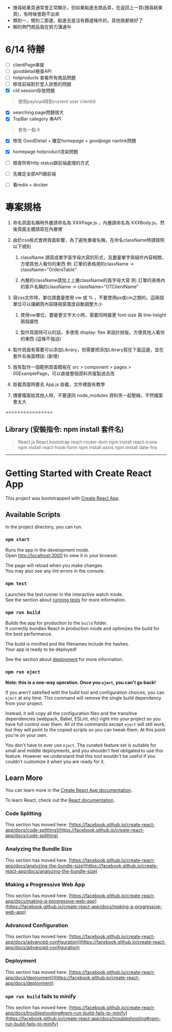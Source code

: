 - 搜尋結果頁通常會正常顯示，但如果點進去商品頁，在返回上一頁(搜尋結果頁)，有時候會跑不出來
- 類別一、類別二那邊，點進去是沒有篩選條件的，其他我都做好了
- 賴的熱門商品我在努力溝通中

# 6/14 待辦
- [ ] clientPage串接
- [ ] gooddetail檢查API
- [ ] hotproducts 查看所有商品問題
- [ ] 修改前端對於登入狀態的問題
- [x] cId session存放問題
> 使用payload得到current user clientId
- [x] searching page問題很大
- [x] TopBar category 串API
> 會有一點卡
- [x] 修改 GoodDetail + 確定*homepage* + *goodpage* navlink問題
- [x] homepage hotproduct渲染問題
- [ ] 檢查所有http status跟前端處理的方式
- [ ] 先確定全部API跟前端
- [ ] 看redis + docker

 
# 專案規格
1. 命名頁面名稱時外層請命名為 XXXPage.js ，內層請命名為 XXXBody.js，然後頁面主體請寫在內層裡

2. 由於css格式會跨頁面影響，為了避免重複名稱，在命名className時請按照以下規則

    1.  className 請寫成單字首字母大寫的形式，且盡量單字與組件內容相關，方便其他人看你的東西
    例: 訂單的表格用的className → className="OrdersTable"

    2.  內層的className請加上上層className的首字母大寫
    例: 訂單的表格內的客戶名稱的className  → className="OTClientName"

3. 寫css文件時，單位請盡量使用 vw 或 % ，不要使用px或cm之類的，這兩個單位可以讓網頁內容隨視窗寬度自動調整大小

    1. 使用vw單位，要變更文字大小時，需要同時變更 font-size 與 line-height 兩個屬性

    2. 製作頁面時可以的話，多使用 display: flex 來設計排版，方便其他人看你的東西 (這條不強迫)

4. 製作頁面有需要可以添加Library，但需要把添加Library寫在下面這邊，並在套件名後面標註: (新增)

5. 我有製作一個範例頁面模板在 src > component > pages > 00ExamplePage，可以直接整個資料夾複製過去改

6. 掛載頁面時要去 App.js 掛載，文件裡面有教學

7. 傳要檔案給其他人時，不要連同 node_modules 資料夾一起壓縮，不然檔案會太大



================<br/>
## Library (安裝指令: npm install 套件名)
> React.js
> React.bootstrap
> react-router-dom 
> npm install react-icons
> npm install react-hook-form
> npm install axios
> npm install date-fns

<hr>

# Getting Started with Create React App

This project was bootstrapped with [Create React App](https://github.com/facebook/create-react-app).

## Available Scripts

In the project directory, you can run:

### `npm start`

Runs the app in the development mode.\
Open [http://localhost:3000](http://localhost:3000) to view it in your browser.

The page will reload when you make changes.\
You may also see any lint errors in the console.

### `npm test`

Launches the test runner in the interactive watch mode.\
See the section about [running tests](https://facebook.github.io/create-react-app/docs/running-tests) for more information.

### `npm run build`

Builds the app for production to the `build` folder.\
It correctly bundles React in production mode and optimizes the build for the best performance.

The build is minified and the filenames include the hashes.\
Your app is ready to be deployed!

See the section about [deployment](https://facebook.github.io/create-react-app/docs/deployment) for more information.

### `npm run eject`

**Note: this is a one-way operation. Once you `eject`, you can't go back!**

If you aren't satisfied with the build tool and configuration choices, you can `eject` at any time. This command will remove the single build dependency from your project.

Instead, it will copy all the configuration files and the transitive dependencies (webpack, Babel, ESLint, etc) right into your project so you have full control over them. All of the commands except `eject` will still work, but they will point to the copied scripts so you can tweak them. At this point you're on your own.

You don't have to ever use `eject`. The curated feature set is suitable for small and middle deployments, and you shouldn't feel obligated to use this feature. However we understand that this tool wouldn't be useful if you couldn't customize it when you are ready for it.

## Learn More

You can learn more in the [Create React App documentation](https://facebook.github.io/create-react-app/docs/getting-started).

To learn React, check out the [React documentation](https://reactjs.org/).

### Code Splitting

This section has moved here: [https://facebook.github.io/create-react-app/docs/code-splitting](https://facebook.github.io/create-react-app/docs/code-splitting)

### Analyzing the Bundle Size

This section has moved here: [https://facebook.github.io/create-react-app/docs/analyzing-the-bundle-size](https://facebook.github.io/create-react-app/docs/analyzing-the-bundle-size)

### Making a Progressive Web App

This section has moved here: [https://facebook.github.io/create-react-app/docs/making-a-progressive-web-app](https://facebook.github.io/create-react-app/docs/making-a-progressive-web-app)

### Advanced Configuration

This section has moved here: [https://facebook.github.io/create-react-app/docs/advanced-configuration](https://facebook.github.io/create-react-app/docs/advanced-configuration)

### Deployment

This section has moved here: [https://facebook.github.io/create-react-app/docs/deployment](https://facebook.github.io/create-react-app/docs/deployment)

### `npm run build` fails to minify

This section has moved here: [https://facebook.github.io/create-react-app/docs/troubleshooting#npm-run-build-fails-to-minify](https://facebook.github.io/create-react-app/docs/troubleshooting#npm-run-build-fails-to-minify)
